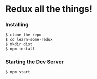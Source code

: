 # Redux all the things! 

### Installing

```bash
$ clone the repo
$ cd learn-some-redux
$ mkdir dist
$ npm install
```

### Starting the Dev Server

```bash
$ npm start
```